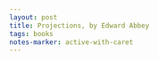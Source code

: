 ```yaml
---
layout: post
title: Projections, by Edward Abbey
tags: books
notes-marker: active-with-caret
---
```

